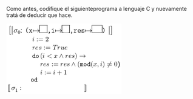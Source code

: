 Como antes, codifique el siguienteprograma a lenguaje C y nuevamente tratá de deducir que hace.

<img src="https://raw.githubusercontent.com/algo1-unc/mumuki-guia-c-laboratorio-1-imperativa-algo-1-unc/master/assets/img2_1603321008953.png" alt="img2_1603321008953.png" width="auto" height="auto">
